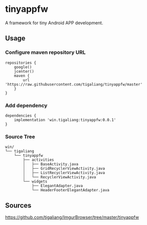 # tinyappfw
A framework for tiny Android APP development.

## Usage

### Configure maven repository URL
```
repositories {
    google()
    jcenter()
    maven {
        url 'https://raw.githubusercontent.com/tigaliang/tinyappfw/master'
    }
}
```

### Add dependency
```
dependencies {
    implementation 'win.tigaliang:tinyappfw:0.0.1'
}
```

### Source Tree
```
win/
└── tigaliang
    └── tinyappfw
        ├── activities
        │   ├── BaseActivity.java
        │   ├── GridRecyclerViewActivity.java
        │   ├── ListRecyclerViewActivity.java
        │   └── RecyclerViewActivity.java
        └── widgets
            ├── ElegantAdapter.java
            └── HeaderFooterElegantAdapter.java
```

## Sources
https://github.com/tigaliang/ImgurBrowser/tree/master/tinyappfw